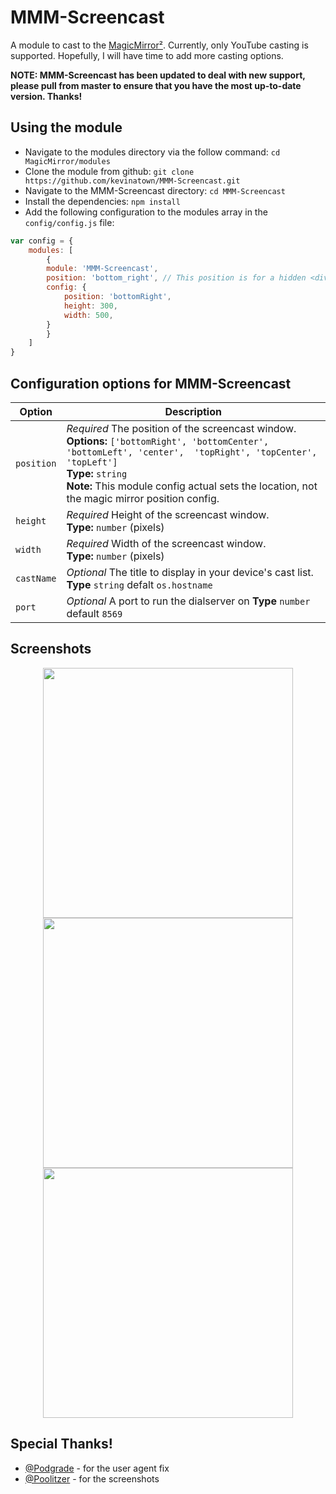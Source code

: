 # MMM-Screencast
A module to cast to the [MagicMirror²](https://github.com/MichMich/MagicMirror/). Currently, only YouTube casting is supported. Hopefully, I will have time to add more casting options.

**NOTE: MMM-Screencast has been updated to deal with new support, please pull from master to ensure that you have the most up-to-date version. Thanks!**

## Using the module

* Navigate to the modules directory via the follow command: `cd MagicMirror/modules`
* Clone the module from github: `git clone https://github.com/kevinatown/MMM-Screencast.git`
* Navigate to the MMM-Screencast directory: `cd MMM-Screencast`
* Install the dependencies: `npm install`
* Add the following configuration to the modules array in the `config/config.js` file:
```js
var config = {
    modules: [
        {
		module: 'MMM-Screencast',
		position: 'bottom_right', // This position is for a hidden <div /> and not the screencast window
		config: {
			position: 'bottomRight',
			height: 300,
			width: 500,
		}
        }
    ]
}
```

## Configuration options for MMM-Screencast

| Option    | Description
|---------- |-----------
| `position`| *Required* The position of the screencast window. <br>**Options:** `['bottomRight', 'bottomCenter', 'bottomLeft', 'center',  'topRight', 'topCenter', 'topLeft']` <br>**Type:** `string` <br>**Note:** This module config actual sets the location, not the magic mirror position config.
| `height`  | *Required* Height of the screencast window. <br>**Type:** `number` (pixels)
| `width`   | *Required* Width of the screencast window. <br>**Type:** `number` (pixels)
| `castName`| *Optional* The title to display in your device's cast list. <br>**Type** `string` defalt `os.hostname`
| `port`    | *Optional* A port to run the dialserver on **Type** `number` default `8569`

## Screenshots

<p align="middle">
<img src="/screenshots/screenshot.png" width="400">
<img src="/screenshots/screenshot1.png" width="400">
<img src="/screenshots/screenshot2.jpg" width="400">
</p>

## Special Thanks!
* [@Podgrade](https://github.com/Podgrade) - for the user agent fix
* [@Poolitzer](https://github.com/Poolitzer) - for the screenshots